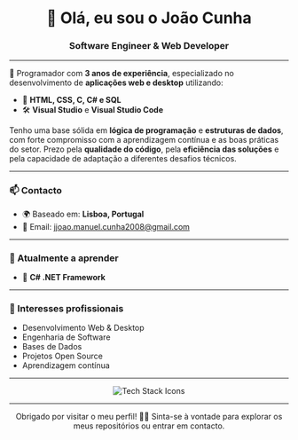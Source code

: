 <h1 align="center">👋 Olá, eu sou o João Cunha</h1>

<h3 align="center">Software Engineer & Web Developer</h3>

---

🎯 Programador com **3 anos de experiência**, especializado no desenvolvimento de **aplicações web e desktop** utilizando:

- 🧩 **HTML, CSS, C, C# e SQL**
- 🛠️ **Visual Studio** e **Visual Studio Code**

Tenho uma base sólida em **lógica de programação** e **estruturas de dados**, com forte compromisso com a aprendizagem contínua e as boas práticas do setor. Prezo pela **qualidade do código**, pela **eficiência das soluções** e pela capacidade de adaptação a diferentes desafios técnicos.

---

### 📫 Contacto

- 🌍 Baseado em: **Lisboa, Portugal**
- 📧 Email: [jjoao.manuel.cunha2008@gmail.com](mailto:jjoao.manuel.cunha2008@gmail.com)

---

### 🚀 Atualmente a aprender

- 🧠 **C# .NET Framework**

---

### 💼 Interesses profissionais

- Desenvolvimento Web & Desktop  
- Engenharia de Software  
- Bases de Dados  
- Projetos Open Source  
- Aprendizagem contínua

---

<p align="center">
  <img src="https://skillicons.dev/icons?i=html,css,c,cs,sql,visualstudio,vscode,github" alt="Tech Stack Icons" />
</p>

---

<p align="center">
  Obrigado por visitar o meu perfil! 👨‍💻 Sinta-se à vontade para explorar os meus repositórios ou entrar em contacto.
</p>
